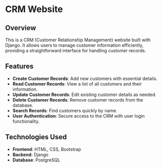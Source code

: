 # CRM Website

## Overview

This is a CRM (Customer Relationship Management) website built with Django. It allows users to manage customer information efficiently, providing a straightforward interface for handling customer records.

## Features

- **Create Customer Records**: Add new customers with essential details.
- **Read Customer Records**: View a list of all customers and their information.
- **Update Customer Records**: Edit existing customer details as needed.
- **Delete Customer Records**: Remove customer records from the database.
- **Search Records**: Find customers quickly by name.
- **User Authentication**: Secure access to the CRM with user login functionality.

## Technologies Used

- **Frontend**: HTML, CSS, Bootstrap
- **Backend**: Django
- **Database**: PostgreSQL

